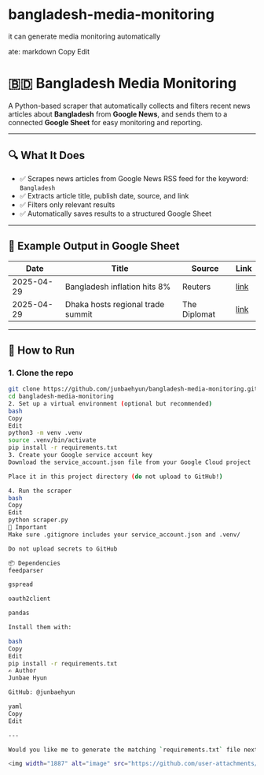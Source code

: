 # bangladesh-media-monitoring

it can generate media monitoring automatically 

ate:
markdown
Copy
Edit
# 🇧🇩 Bangladesh Media Monitoring

A Python-based scraper that automatically collects and filters recent news articles about **Bangladesh** from **Google News**, and sends them to a connected **Google Sheet** for easy monitoring and reporting.

---

## 🔍 What It Does

- ✅ Scrapes news articles from Google News RSS feed for the keyword: `Bangladesh`
- ✅ Extracts article title, publish date, source, and link
- ✅ Filters only relevant results
- ✅ Automatically saves results to a structured Google Sheet

---

## 📁 Example Output in Google Sheet

| Date       | Title                             | Source     | Link        |
|------------|------------------------------------|------------|-------------|
| 2025-04-29 | Bangladesh inflation hits 8%       | Reuters    | [link](https://...) |
| 2025-04-29 | Dhaka hosts regional trade summit  | The Diplomat | [link](https://...) |

---

## 🚀 How to Run

### 1. Clone the repo

```bash
git clone https://github.com/junbaehyun/bangladesh-media-monitoring.git
cd bangladesh-media-monitoring
2. Set up a virtual environment (optional but recommended)
bash
Copy
Edit
python3 -m venv .venv
source .venv/bin/activate
pip install -r requirements.txt
3. Create your Google service account key
Download the service_account.json file from your Google Cloud project

Place it in this project directory (do not upload to GitHub!)

4. Run the scraper
bash
Copy
Edit
python scraper.py
🔐 Important
Make sure .gitignore includes your service_account.json and .venv/

Do not upload secrets to GitHub

📦 Dependencies
feedparser

gspread

oauth2client

pandas

Install them with:

bash
Copy
Edit
pip install -r requirements.txt
✍️ Author
Junbae Hyun

GitHub: @junbaehyun

yaml
Copy
Edit

---

Would you like me to generate the matching `requirements.txt` file next? (So others can install dependencies in one line.)

<img width="1887" alt="image" src="https://github.com/user-attachments/assets/f7ff301a-3713-4f31-9c7d-4798a6ce17f0" />
